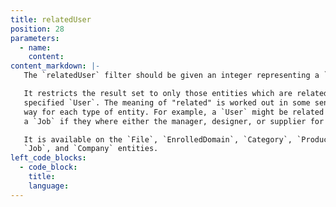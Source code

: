 ```yaml
---
title: relatedUser
position: 28
parameters:
  - name:
    content:
content_markdown: |-
   The `relatedUser` filter should be given an integer representing a `User` id.

   It restricts the result set to only those entities which are related
   specified `User`. The meaning of "related" is worked out in some sensible
   way for each type of entity. For example, a `User` might be related to
   a `Job` if they where either the manager, designer, or supplier for it.

   It is available on the `File`, `EnrolledDomain`, `Category`, `Product`,
   `Job`, and `Company` entities.
left_code_blocks:
  - code_block:
    title:
    language:
---
```

